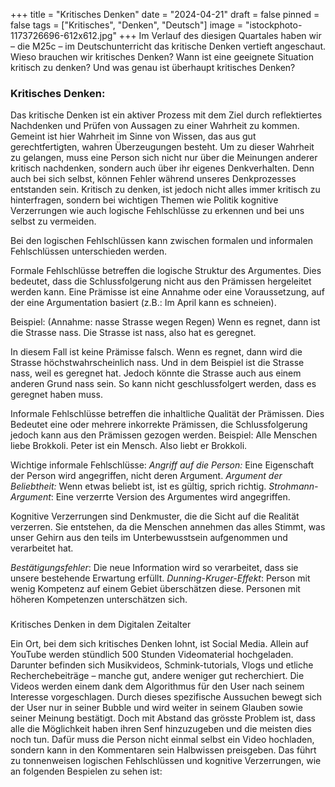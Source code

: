 +++
title = "Kritisches Denken"
date = "2024-04-21"
draft = false
pinned = false
tags = ["Kritisches", "Denken", "Deutsch"]
image = "istockphoto-1173726696-612x612.jpg"
+++
Im Verlauf des diesigen Quartales haben wir – die M25c – im Deutschunterricht das kritische Denken vertieft angeschaut. Wieso brauchen wir kritisches Denken? Wann ist eine geeignete Situation kritisch zu denken? Und was genau ist überhaupt kritisches Denken?

### Kritisches Denken:

Das kritische Denken ist ein aktiver Prozess mit dem Ziel durch reflektiertes Nachdenken und Prüfen von Aussagen zu einer Wahrheit zu kommen. Gemeint ist hier Wahrheit im Sinne von Wissen, das aus gut gerechtfertigten, wahren Überzeugungen besteht. Um zu dieser Wahrheit zu gelangen, muss eine Person sich nicht nur über die Meinungen anderer kritisch nachdenken, sondern auch über ihr eigenes Denkverhalten. Denn auch bei sich selbst, können Fehler während unseres Denkprozesses entstanden sein. Kritisch zu denken, ist jedoch nicht alles immer kritisch zu hinterfragen, sondern bei wichtigen Themen wie Politik kognitive Verzerrungen wie auch logische Fehlschlüsse zu erkennen und bei uns selbst zu vermeiden. 

Bei den logischen Fehlschlüssen kann zwischen formalen und informalen Fehlschlüssen unterschieden werden.

Formale Fehlschlüsse betreffen die logische Struktur des Argumentes. Dies bedeutet, dass die Schlussfolgerung nicht aus den Prämissen hergeleitet werden kann. Eine Prämisse ist eine Annahme oder eine Voraussetzung, auf der eine Argumentation basiert (z.B.: Im April kann es schneien). 

Beispiel: (Annahme: nasse Strasse wegen Regen) Wenn es regnet, dann ist die Strasse nass. Die Strasse ist nass, also hat es geregnet. 

In diesem Fall ist keine Prämisse falsch. Wenn es regnet, dann wird die Strasse höchstwahrscheinlich nass. Und in dem Beispiel ist die Strasse nass, weil es geregnet hat. Jedoch könnte die Strasse auch aus einem anderen Grund nass sein. So kann nicht geschlussfolgert werden, dass es geregnet haben muss. 

Informale Fehlschlüsse betreffen die inhaltliche Qualität der Prämissen. Dies Bedeutet eine oder mehrere inkorrekte Prämissen, die Schlussfolgerung jedoch kann aus den Prämissen gezogen werden.
Beispiel: Alle Menschen liebe Brokkoli. Peter ist ein Mensch. Also liebt er Brokkoli.

Wichtige informale Fehlschlüsse: 
*Angriff auf die Person:* Eine Eigenschaft der Person wird angegriffen, nicht deren Argument.
*Argument der Beliebtheit:* Wenn etwas beliebt ist, ist es gültig, sprich richtig.
*Strohmann-Argument*: Eine verzerrte Version des Argumentes wird angegriffen.

Kognitive Verzerrungen sind Denkmuster, die die Sicht auf die Realität verzerren. Sie entstehen, da die Menschen annehmen das alles Stimmt, was unser Gehirn aus den teils im Unterbewusstsein aufgenommen und verarbeitet hat. 

*Bestätigungsfehler*: Die neue Information wird so verarbeitet, dass sie unsere bestehende Erwartung erfüllt.
*Dunning-Kruger-Effekt*: Person mit wenig Kompetenz auf einem Gebiet überschätzen diese. Personen mit höheren Kompetenzen unterschätzen sich.

### 
Kritisches Denken in dem Digitalen Zeitalter


Ein Ort, bei dem sich kritisches Denken lohnt, ist Social Media. Allein auf YouTube werden stündlich 500 Stunden Videomaterial hochgeladen. Darunter befinden sich Musikvideos, Schmink-tutorials, Vlogs und etliche Recherchebeiträge – manche gut, andere weniger gut recherchiert. Die Videos werden einem dank dem Algorithmus für den User nach seinem Interesse vorgeschlagen. Durch dieses spezifische Aussuchen bewegt sich der User nur in seiner Bubble und wird weiter in seinem Glauben sowie seiner Meinung bestätigt. Doch mit Abstand das grösste Problem ist, dass alle die Möglichkeit haben ihren Senf hinzuzugeben und die meisten dies noch tun. Dafür muss die Person nicht einmal selbst ein Video hochladen, sondern kann in den Kommentaren sein Halbwissen preisgeben. Das führt zu tonnenweisen logischen Fehlschlüssen und kognitive Verzerrungen, wie an folgenden Bespielen zu sehen ist: